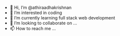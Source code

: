 - 👋 Hi, I’m @athiraadhakrishnan
- 👀 I’m interested in coding 
- 🌱 I’m currently learning  full stack web development
- 💞️ I’m looking to collaborate on ...
- 📫 How to reach me ...

<!---
athiraadhakrishnan/athiraadhakrishnan is a ✨ special ✨ repository because its `README.md` (this file) appears on your GitHub profile.
You can click the Preview link to take a look at your changes.
--->

